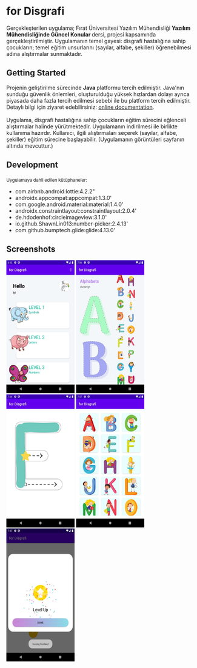 # for Disgrafi

Gerçekleşterilen uygulama; Fırat Üniversitesi Yazılım Mühendisliği <strong> Yazılım Mühendisliğinde Güncel Konular </strong> dersi, projesi kapsamında gerçekleştirilmiştir.
Uygulamanın temel gayesi: disgrafi hastalığına sahip çocukların; temel eğitim unsurlarını (sayılar, alfabe, şekiller) öğrenebilmesi adına alıştırmalar sunmaktadır.

## Getting Started

Projenin geliştirilme sürecinde <strong> Java </strong> platformu tercih edilmiştir. Java'nın sunduğu güvenlik önlemleri, oluşturulduğu yüksek hızlardan dolayı ayrıca piyasada daha fazla tercih edilmesi sebebi ile bu platform tercih edilmiştir. Detaylı bilgi için ziyaret edebilirsiniz:
[online documentation](https://dev.java/learn/). <br><br>
Uygulama, disgrafi hastalığına sahip çocukların eğitim sürecini eğlenceli alıştırmalar halinde yürütmektedir. Uygulamanın indirilmesi ile birlikte kullanıma hazırdır. Kullanıcı, ilgili alıştırmaları seçerek (sayılar, alfabe, şekiller) eğitim sürecine başlayabilir.
(Uygulamanın görüntüleri sayfanın altında mevcuttur.)

## Development 

<small> Uygulamaya dahil edilen kütüphaneler: </small>
- com.airbnb.android:lottie:4.2.2"
- androidx.appcompat:appcompat:1.3.0'
- com.google.android.material:material:1.4.0'
- androidx.constraintlayout:constraintlayout:2.0.4'
- de.hdodenhof:circleimageview:3.1.0'
- io.github.ShawnLin013:number-picker:2.4.13'
- com.github.bumptech.glide:glide:4.13.0'

## Screenshots
<p>
<img src="https://raw.githubusercontent.com/zekeriyaozcakar/for-disgrafi/main/Screenshots_/Screenshot_1.jpeg" width="180" height="350" />
<img src="https://raw.githubusercontent.com/zekeriyaozcakar/for-disgrafi/main/Screenshots_/Screenshot_2.jpeg" width="180" height="350" />
<img src="https://raw.githubusercontent.com/zekeriyaozcakar/for-disgrafi/main/Screenshots_/Screenshot_3.jpeg" width="180" height="350" />
<img src="https://raw.githubusercontent.com/zekeriyaozcakar/for-disgrafi/main/Screenshots_/Screenshot_4.jpeg" width="180" height="350" />
<img src="https://raw.githubusercontent.com/zekeriyaozcakar/for-disgrafi/main/Screenshots_/Screenshot_5.jpeg" width="180" height="350" />
</p>
